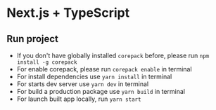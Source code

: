 # Next.js + TypeScript

## Run project

- If you don't have globally installed `corepack` before, please run `npm install -g corepack`
- For enable corepack, please run `corepack enable` in terminal
- For install dependencies use `yarn install` in terminal
- For starts dev server use `yarn dev` in terminal
- For build a production package use `yarn build` in terminal
- For launch built app locally, run `yarn start`